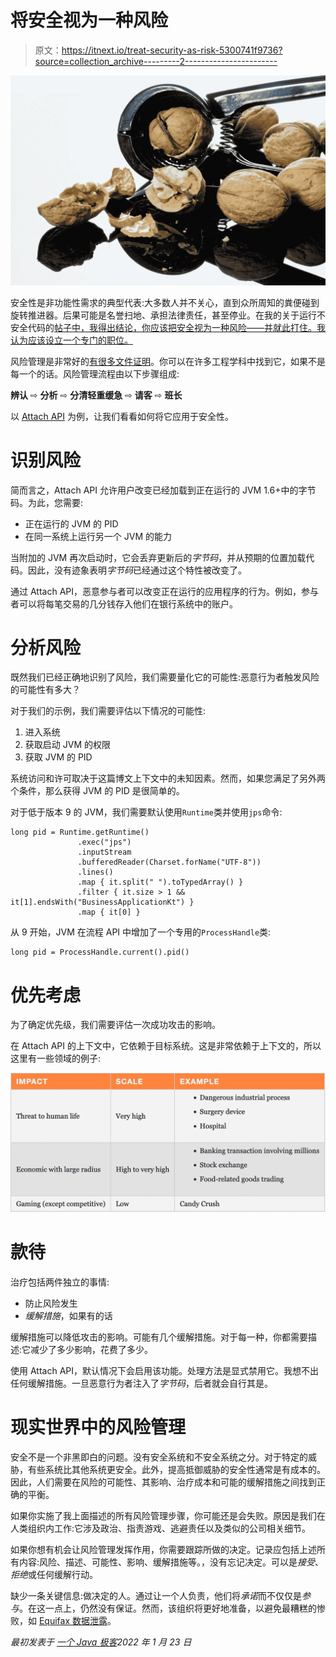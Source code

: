 # 将安全视为一种风险

> 原文：<https://itnext.io/treat-security-as-risk-5300741f9736?source=collection_archive---------2----------------------->

![](img/812fa12626849fc28c74eb52a1c17fba.png)

安全性是非功能性需求的典型代表:大多数人并不关心，直到众所周知的粪便碰到旋转推进器。后果可能是名誉扫地、承担法律责任，甚至停业。在我的关于运行不安全代码的[帖子中，我得出结论，你应该把安全视为一种风险——并就此打住。我认为应该设立一个专门的职位。](https://blog.frankel.ch/running-untrusted-code/)

风险管理是非常好的[有很多文件证明](https://en.wikipedia.org/wiki/Risk_management)。你可以在许多工程学科中找到它，如果不是每一个的话。风险管理流程由以下步骤组成:

**辨认** ⇨ **分析** ⇨ **分清轻重缓急** ⇨ **请客** ⇨ **班长**

以 [Attach API](https://blog.frankel.ch/jvm-security/4/) 为例，让我们看看如何将它应用于安全性。

# 识别风险

简而言之，Attach API 允许用户改变已经加载到正在运行的 JVM 1.6+中的字节码。为此，您需要:

*   正在运行的 JVM 的 PID
*   在同一系统上运行另一个 JVM 的能力

当附加的 JVM 再次启动时，它会丢弃更新后的*字节码*，并从预期的位置加载代码。因此，没有迹象表明*字节码*已经通过这个特性被改变了。

通过 Attach API，恶意参与者可以改变正在运行的应用程序的行为。例如，参与者可以将每笔交易的几分钱存入他们在银行系统中的账户。

# 分析风险

既然我们已经正确地识别了风险，我们需要量化它的可能性:恶意行为者触发风险的可能性有多大？

对于我们的示例，我们需要评估以下情况的可能性:

1.  进入系统
2.  获取启动 JVM 的权限
3.  获取 JVM 的 PID

系统访问和许可取决于这篇博文上下文中的未知因素。然而，如果您满足了另外两个条件，那么获得 JVM 的 PID 是很简单的。

对于低于版本 9 的 JVM，我们需要默认使用`Runtime`类并使用`jps`命令:

```
long pid = Runtime.getRuntime()
               .exec("jps")
               .inputStream
               .bufferedReader(Charset.forName("UTF-8"))
               .lines()
               .map { it.split(" ").toTypedArray() }
               .filter { it.size > 1 && it[1].endsWith("BusinessApplicationKt") }
               .map { it[0] }
```

从 9 开始，JVM 在流程 API 中增加了一个专用的`ProcessHandle`类:

```
long pid = ProcessHandle.current().pid()
```

# 优先考虑

为了确定优先级，我们需要评估一次成功攻击的影响。

在 Attach API 的上下文中，它依赖于目标系统。这是非常依赖于上下文的，所以这里有一些领域的例子:

![](img/74dcc26b53079f7ccce5dd096a8748ef.png)

# 款待

治疗包括两件独立的事情:

*   防止风险发生
*   *缓解措施*，如果有的话

缓解措施可以降低攻击的影响。可能有几个缓解措施。对于每一种，你都需要描述:它减少了多少影响，花费了多少。

使用 Attach API，默认情况下会启用该功能。处理方法是显式禁用它。我想不出任何缓解措施。一旦恶意行为者注入了*字节码*，后者就会自行其是。

# 现实世界中的风险管理

安全不是一个非黑即白的问题。没有安全系统和不安全系统之分。对于特定的威胁，有些系统比其他系统更安全。此外，提高抵御威胁的安全性通常是有成本的。因此，人们需要在风险的可能性、其影响、治疗成本和可能的缓解措施之间找到正确的平衡。

如果你实施了我上面描述的所有风险管理步骤，你可能还是会失败。原因是我们在人类组织内工作:它涉及政治、指责游戏、逃避责任以及类似的公司相关细节。

如果你想有机会让风险管理发挥作用，你需要跟踪所做的决定。记录应包括上述所有内容:风险、描述、可能性、影响、缓解措施等。，没有忘记决定。可以是*接受*、*拒绝*或任何缓解行动。

缺少一条关键信息:做决定的人。通过让一个人负责，他们将*承诺*而不仅仅是*参与*。在这一点上，仍然没有保证。然而，该组织将更好地准备，以避免最糟糕的惨败，如 [Equifax 数据泄露](https://en.wikipedia.org/wiki/2017_Equifax_data_breach)。

*最初发表于* [*一个 Java 极客*](https://blog.frankel.ch/treat-security-as-risk/)*2022 年 1 月 23 日*